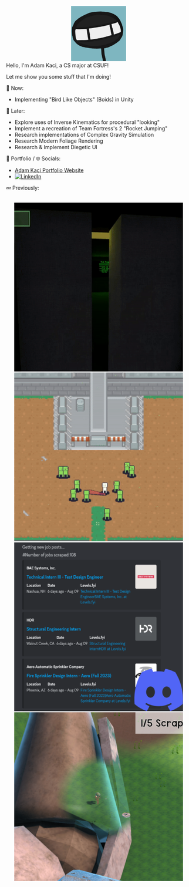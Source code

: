 <div align="center">
<img src="Images/Stickguy.png" width="150">
</div>
Hello, I'm Adam Kaci, a CS major at CSUF!

Let me show you some stuff that I'm doing!

:speech_balloon: Now:
- Implementing "Bird Like Objects" (Boids) in Unity

:thought_balloon: Later:
- Explore uses of Inverse Kinematics for procedural "looking"
- Implement a recreation of Team Fortress's 2 "Rocket Jumping"
- Research implementations of Complex Gravity Simulation
- Research Modern Foliage Rendering
- Research & Implement Diegetic UI

📝 Portfolio / 🌐 Socials:
- <a href = "https://adamkaciportfolio.myportfolio.com/work"> Adam Kaci Portfolio Website</a> </br>
- [![LinkedIn](https://img.shields.io/badge/-LinkedIn-0077B5?style=flat&logo=linkedin&logoColor=white)](https://www.linkedin.com/in/adam-kaci-70694a24b/) </br>

:zzz: Previously:

</br>

<div align="center">
  <a href="https://stickguy101.itch.io/disquietude"><img src="Images/Disquietude.gif" width="460"></a>
  <a href="https://github.com/Adam101k/2-The-Vault"><img src="Images/ToTheVault.gif" width="460"></a> </br>
  <a href="https://github.com/Adam101k/Internship-Discord-Bot"><img src="Images/DiscordBot.png" width="460"></a>
  <a href="https://github.com/Adam101k/Unity-Shipment"><img src="Images/Shipment.png" width="460"></a></br>
</br>
</div>
